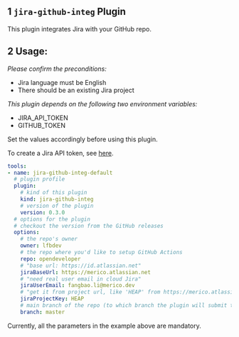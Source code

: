 ## 1 `jira-github-integ` Plugin

This plugin integrates Jira with your GitHub repo.

## 2 Usage:

_Please confirm the preconditions:_

- Jira language must be English
- There should be an existing Jira project

_This plugin depends on the following two environment variables:_

- JIRA_API_TOKEN
- GITHUB_TOKEN

Set the values accordingly before using this plugin.


To create a Jira API token, see [here](https://support.atlassian.com/atlassian-account/docs/manage-api-tokens-for-your-atlassian-account/).

```yaml
tools:
- name: jira-github-integ-default
  # plugin profile
  plugin:
    # kind of this plugin
    kind: jira-github-integ
    # version of the plugin
    version: 0.3.0
  # options for the plugin
  # checkout the version from the GitHub releases
  options:
    # the repo's owner
    owner: lfbdev
    # the repo where you'd like to setup GitHub Actions
    repo: opendeveloper
    # "base url: https://id.atlassian.net"
    jiraBaseUrl: https://merico.atlassian.net
    # "need real user email in cloud Jira"
    jiraUserEmail: fangbao.li@merico.dev
    # "get it from project url, like 'HEAP' from https://merico.atlassian.net/jira/software/projects/HEAP/pages"
    jiraProjectKey: HEAP 
    # main branch of the repo (to which branch the plugin will submit the workflows)
    branch: master
```

Currently, all the parameters in the example above are mandatory.
